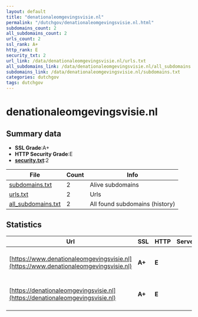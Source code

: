 ```yaml
---
layout: default
title: "denationaleomgevingsvisie.nl"
permalink: "/dutchgov/denationaleomgevingsvisie.nl.html"
subdomains_count: 2
all_subdomains_count: 2
urls_count: 2
ssl_rank: A+
http_rank: E
security_txt: 2
url_link: /data/denationaleomgevingsvisie.nl/urls.txt
all_subdomains_link: /data/denationaleomgevingsvisie.nl/all_subdomains.txt
subdomains_link: /data/denationaleomgevingsvisie.nl/subdomains.txt
categories: dutchgov
tags: dutchgov
---
```



# denationaleomgevingsvisie.nl
## Summary data


 - **SSL Grade**:A+
 - **HTTP Security Grade**:E
 - **[security.txt](https://www.digitaleoverheid.nl/nieuws/standaard-security-txt-nu-verplicht-voor-overheid/)**:2


| File       | Count | Info |
|------------|-------|------|
|[subdomains.txt](/DutchGovScope/data/denationaleomgevingsvisie.nl/subdomains.txt)|2|Alive subdomains|
|[urls.txt](/DutchGovScope/data/denationaleomgevingsvisie.nl/urls.txt)|2|Urls|
|[all_subdomains.txt](/DutchGovScope/data/denationaleomgevingsvisie.nl/all_subdomains.txt)|2|All found subdomains (history)|


## Statistics


| Url | SSL | HTTP | Server | Cookie | HSTS | CORS | CTO | CSP | XFO | XXP | RP |FP| Tech |Title |
|--------|-------|-------|------|------|------|------|------|------|------|------|------|------|------|------|
|[https://www.denationaleomgevingsvisie.nl](https://www.denationaleomgevingsvisie.nl)| **A+**| **E**|| | | | | | | | :white_check_mark: | |HSTS Microsoft ASP.NET hCaptcha|Object moved|
|[https://denationaleomgevingsvisie.nl](https://denationaleomgevingsvisie.nl)| **A+**| **E**|| | | | | | | | :white_check_mark: | |HSTS Microsoft ASP.NET hCaptcha|Object moved|

